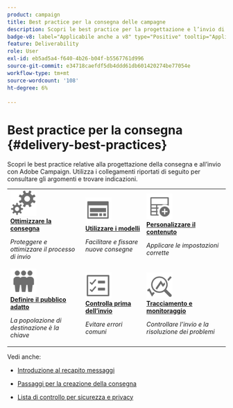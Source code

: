 ```yaml
---
product: campaign
title: Best practice per la consegna delle campagne
description: Scopri le best practice per la progettazione e l’invio di una consegna
badge-v8: label="Applicabile anche a v8" type="Positive" tooltip="Applicabile anche a Campaign v8"
feature: Deliverability
role: User
exl-id: eb5ad5a4-f640-4b26-b04f-b5567761d996
source-git-commit: e34718caefdf5db4ddd61db601420274be77054e
workflow-type: tm+mt
source-wordcount: '108'
ht-degree: 6%

---
```


# Best practice per la consegna {#delivery-best-practices}


Scopri le best practice relative alla progettazione della consegna e all’invio con Adobe Campaign. Utilizza i collegamenti riportati di seguito per consultare gli argomenti e trovare indicazioni.

<table>
<tr>
  <td>
    <a href="optimize-delivery.md">
      <img alt="Ottimizza" src="assets/do-not-localize/optimize.svg" width="60px"/>
    </a>
    <div>
      <a href="optimize-delivery.md">
    <strong>Ottimizzare la consegna</strong>
    </a>
    </div>
    <p>
    <em>Proteggere e ottimizzare il processo di invio</em>
    <p>
  </td>
   <td>
    <a href="use-templates.md">
      <img alt="Modelli" src="assets/do-not-localize/design.svg" width="60px"/>
    </a>
    <div>
      <a href="use-templates.md">
    <strong>Utilizzare i modelli</strong>
    </a>
    </div>
    <p>
    <em>Facilitare e fissare nuove consegne</em>
    <p>
  </td>
  <td>
    <a href="design-and-personalize.md">
      <img alt="Progettazione" src="assets/do-not-localize/custom.svg" width="60px"/>
    </a>
    <div>
      <a href="design-and-personalize.md">
    <strong>Personalizzare il contenuto</strong>
    </a>
    </div>
    <p>
    <em>Applicare le impostazioni corrette</em>
    <p>
  </td>
</tr>
<tr>
  <td>
    <a href="define-the-right-audience.md">
      <img alt="Target" src="assets/do-not-localize/profiles.svg" width="60px"/>
    </a>
    <div>
      <a href="define-the-right-audience.md">
    <strong>Definire il pubblico adatto</strong>
    </a>
    </div>
    <p>
    <em>La popolazione di destinazione è la chiave</em>
    <p>
  </td>
   <td>
    <a href="check-before-sending.md">
      <img alt="Verifica" src="assets/do-not-localize/start.svg" width="60px"/>
    </a>
    <div>
      <a href="check-before-sending.md">
    <strong>Controlla prima dell’invio</strong>
    </a>
    </div>
    <p>
    <em>Evitare errori comuni</em>
    <p>
  </td>
  <td>
    <a href="track-and-monitor.md">
      <img alt="Ottimizza" src="assets/do-not-localize/troubleshoot.svg" width="60px"/>
    </a>
    <div>
      <a href="track-and-monitor.md">
    <strong>Tracciamento e monitoraggio</strong>
    </a>
    </div>
    <p>
    <em>Controllare l’invio e la risoluzione dei problemi</em>
    <p>
  </td>
</tr>
</table>

Vedi anche:

* [Introduzione al recapito messaggi](about-deliverability.md)

* [Passaggi per la creazione della consegna](steps-about-delivery-creation-steps.md)

* [Lista di controllo per sicurezza e privacy](https://helpx.adobe.com/it/campaign/kb/acc-security.html)
